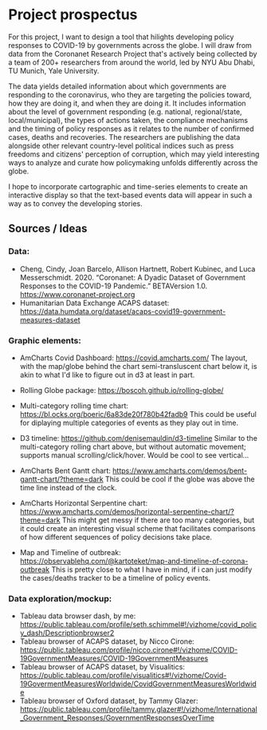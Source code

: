 

# Project prospectus

For this project, I want to design a tool that hilights developing policy responses to COVID-19 by governments across the globe.  I will draw from data from the Coronanet Research Project that's actively being collected by a team of 200+ researchers from around the world, led by  NYU Abu Dhabi, TU Munich, Yale University.

The data yields detailed information about which governments are responding to the coronavirus, who they are targeting the policies toward, how they are doing it, and when they are doing it.  It includes information about the level of government responding (e.g. national, regional/state, local/municipal), the types of actions taken, the compliance mechanisms and the timing of policy responses as it relates to the number of confirmed cases, deaths and recoveries.  The researchers are publishing the data alongside other relevant country-level political indices such as press freedoms and citizens' perception of corruption, which may yield interesting ways to analyze and curate how policymaking unfolds differently across the globe.

I hope to incorporate cartographic and time-series elements to create an interactive display so that the text-based events data will appear in such a way as to convey the developing stories.


## Sources / Ideas

### Data: 
- Cheng, Cindy, Joan Barcelo, Allison Hartnett, Robert Kubinec, and Luca Messerschmidt. 2020. “Coronanet: A Dyadic Dataset of Government Responses to the COVID-19 Pandemic.” BETAVersion 1.0. https://www.coronanet-project.org
- Humanitarian Data Exchange ACAPS dataset: https://data.humdata.org/dataset/acaps-covid19-government-measures-dataset

### Graphic elements:
- AmCharts Covid Dashboard: https://covid.amcharts.com/   The layout, with the map/globe behind the chart semi-transluscent chart below it, is akin to what I'd like to figure out in d3 at least in part.
- Rolling Globe package: https://boscoh.github.io/rolling-globe/
- Multi-category rolling time chart: https://bl.ocks.org/boeric/6a83de20f780b42fadb9  This could be useful for diplaying multiple categories of events as they play out in time.
- D3 timeline: https://github.com/denisemauldin/d3-timeline Similar to the multi-category rolling chart above, but without automatic movement; supports manual scrolling/click/hover.  Would be cool to see vertical...
- AmCharts Bent Gantt chart: https://www.amcharts.com/demos/bent-gantt-chart/?theme=dark This could be cool if the globe was above the time line instead of the clock.
- AmCharts Horizontal Serpentine chart: https://www.amcharts.com/demos/horizontal-serpentine-chart/?theme=dark This might get messy if there are too many categories, but it could create an interesting visual scheme that facilitates comparisons of how different sequences of policy decisions take place.

- Map and Timeline of outbreak: https://observablehq.com/@kartoteket/map-and-timeline-of-corona-outbreak  This is pretty close to what I have in mind, if i can just modify the cases/deaths tracker to be a timeline of policy events.

### Data exploration/mockup:
- Tableau data browser dash, by me: https://public.tableau.com/profile/seth.schimmel#!/vizhome/covid_policy_dash/Descriptionbrowser2
- Tableau browser of ACAPS dataset, by Nicco Cirone: https://public.tableau.com/profile/nicco.cirone#!/vizhome/COVID-19GovernmentMeasures/COVID-19GovernmentMeasures 
- Tableau browser of ACAPS dataset, by Visualitics: https://public.tableau.com/profile/visualitics#!/vizhome/Covid-19GovermentMeasuresWorldwide/CovidGovernmentMeasuresWorldwide
- Tableau browser of Oxford dataset, by Tammy Glazer: https://public.tableau.com/profile/tammy.glazer#!/vizhome/International_Government_Responses/GovernmentResponsesOverTime 






